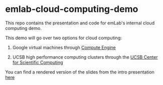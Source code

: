 # emlab-cloud-computing-demo
This repo contains the presentation and code for emLab's internal cloud computing demo.

This demo will go over two options for cloud computing:

1. Google virtual machines through [Compute Engine](https://cloud.google.com/compute) 

2. UCSB high performance computing clusters through the [UCSB Center for Scientific Computing](https://csc.cnsi.ucsb.edu/)   

You can find a rendered version of the slides from the intro presentation [here](https://emlab-ucsb.github.io/emlab-cloud-computing-demo)